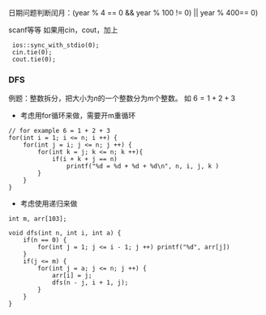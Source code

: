
日期问题判断闰月：(year % 4 == 0 && year % 100 != 0) || year % 400== 0)


scanf等等 如果用cin，cout，加上
```
 ios::sync_with_stdio(0);
 cin.tie(0);
 cout.tie(0);
```


### DFS
例题：整数拆分，把大小为$n$的一个整数分为$m$个整数。 如 $6 = 1 + 2 + 3$
- 考虑用for循环来做，需要开m重循环
```
// for example 6 = 1 + 2 + 3
for(int i = 1; i <= n; i ++) {
	for(int j = i; j <= n; j ++) {
		for(int k = j; k <= n; k ++){
			if(i + k + j == n)
				printf("%d = %d + %d + %d\n", n, i, j, k )
		}
	}
}
```

- 考虑使用递归来做
```
int m, arr[103];

void dfs(int n, int i, int a) {
	if(n == 0) {
		for(int j = 1; j <= i - 1; j ++) printf("%d", arr[j])
	}
	if(j <= m) {
		for(int j = a; j <= n; j ++) {
			arr[i] = j;
			dfs(n - j, i + 1, j);
		}
	}
}
```

